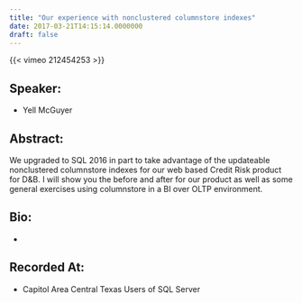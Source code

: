 ```yaml
---
title: "Our experience with nonclustered columnstore indexes"
date: 2017-03-21T14:15:14.0000000
draft: false
---
```


{{< vimeo 212454253 >}}

## Speaker:

 - Yell McGuyer

## Abstract:

<p>We upgraded to SQL 2016 in part to take advantage of the updateable nonclustered columnstore indexes for our web based Credit Risk product for D&B. I will show you the before and after for our product as well as some general exercises using columnstore in a BI over OLTP environment.</p>

## Bio:

 - 

## Recorded At:

 - Capitol Area Central Texas Users of SQL Server


